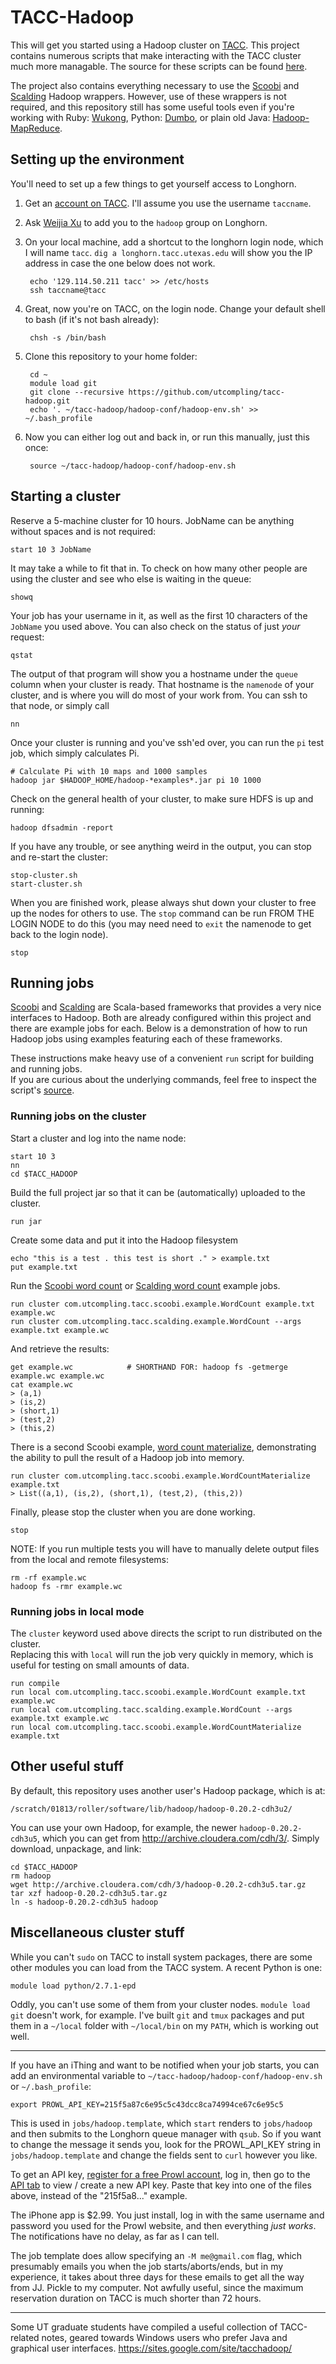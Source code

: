 # TACC-Hadoop

This will get you started using a Hadoop cluster on [TACC](http://www.tacc.utexas.edu/).  This
project contains numerous scripts that make interacting with the TACC cluster much more managable.
The source for these scripts can be found [here](https://github.com/utcompling/tacc-hadoop/tree/master/bin).

The project also contains everything necessary to use the [Scoobi](https://github.com/NICTA/scoobi)
and [Scalding](https://github.com/twitter/scalding) Hadoop wrappers.  However, use of these wrappers 
is not required, and this repository still has some useful tools even if you're working with Ruby: 
[Wukong](https://github.com/infochimps/wukong), Python: [Dumbo](https://github.com/klbostee/dumbo), 
or plain old Java: [Hadoop-MapReduce](https://github.com/apache/hadoop-mapreduce).

## Setting up the environment

You'll need to set up a few things to get yourself access to Longhorn.

1. Get an [account on TACC](https://portal.tacc.utexas.edu/). I'll assume you use the username `taccname`.
2. Ask [Weijia Xu](http://www.tacc.utexas.edu/staff/weijia-xu) to add you to the `hadoop` group on Longhorn.
3. On your local machine, add a shortcut to the longhorn login node, which I will name `tacc`.
    `dig a longhorn.tacc.utexas.edu` will show you the IP address in case the one below does not work.

        echo '129.114.50.211 tacc' >> /etc/hosts
        ssh taccname@tacc

4. Great, now you're on TACC, on the login node. Change your default shell to bash (if it's not bash already):

        chsh -s /bin/bash

5. Clone this repository to your home folder:

        cd ~
        module load git
        git clone --recursive https://github.com/utcompling/tacc-hadoop.git
        echo '. ~/tacc-hadoop/hadoop-conf/hadoop-env.sh' >> ~/.bash_profile

5. Now you can either log out and back in, or run this manually, just this once:

        source ~/tacc-hadoop/hadoop-conf/hadoop-env.sh


## Starting a cluster

Reserve a 5-machine cluster for 10 hours. JobName can be anything without spaces and is not required:

    start 10 3 JobName

It may take a while to fit that in. To check on how many other people are using the cluster and see who else is waiting in the queue:

    showq

Your job has your username in it, as well as the first 10 characters of the `JobName` you used above.
You can also check on the status of just *your* request:

    qstat

The output of that program will show you a hostname under the `queue` column when your cluster is ready. That hostname is the `namenode` of your cluster, and is where you will do most of your work from.
You can ssh to that node, or simply call

    nn

Once your cluster is running and you've ssh'ed over, you can run the `pi` test job, which simply calculates Pi.

    # Calculate Pi with 10 maps and 1000 samples
    hadoop jar $HADOOP_HOME/hadoop-*examples*.jar pi 10 1000

Check on the general health of your cluster, to make sure HDFS is up and running:

    hadoop dfsadmin -report

If you have any trouble, or see anything weird in the output, you can stop and re-start the cluster:

    stop-cluster.sh
    start-cluster.sh

When you are finished work, please always shut down your cluster to free up the nodes for others
to use.  The `stop` command can be run FROM THE LOGIN NODE to do this (you may need need to `exit`
the namenode to get back to the login node).

    stop


## Running jobs

[Scoobi](https://github.com/NICTA/scoobi) and [Scalding](https://github.com/twitter/scalding)
are Scala-based frameworks that provides a very nice interfaces to Hadoop.  Both are already 
configured within this project and there are example jobs for each.  Below is a demonstration 
of how to run Hadoop jobs using examples featuring each of these frameworks.

These instructions make heavy use of a convenient `run` script for building and running jobs.  
If you are curious about the underlying commands, feel free to inspect the script's 
[source](https://github.com/utcompling/tacc-hadoop/blob/master/run).


### Running jobs on the cluster

Start a cluster and log into the name node:

    start 10 3
    nn
    cd $TACC_HADOOP
    
Build the full project jar so that it can be (automatically) uploaded to the cluster.

    run jar
    
Create some data and put it into the Hadoop filesystem

    echo "this is a test . this test is short ." > example.txt
    put example.txt

Run the [Scoobi word count](https://github.com/utcompling/tacc-hadoop/blob/master/src/main/scala/dhg/com/utcompling/tacc/scoobi/example/WordCount.scala) 
or [Scalding word count](https://github.com/utcompling/tacc-hadoop/blob/master/src/main/scala/dhg/com/utcompling/tacc/scalding/example/WordCount.scala) 
example jobs.  

    run cluster com.utcompling.tacc.scoobi.example.WordCount example.txt example.wc
    run cluster com.utcompling.tacc.scalding.example.WordCount --args example.txt example.wc

And retrieve the results:

    get example.wc            # SHORTHAND FOR: hadoop fs -getmerge example.wc example.wc
    cat example.wc
    > (a,1)
    > (is,2)
    > (short,1)
    > (test,2)
    > (this,2)

There is a second Scoobi example, [word count materialize](https://github.com/utcompling/tacc-hadoop/blob/master/src/main/scala/dhg/com/utcompling/tacc/scoobi/example/WordCountMaterialize.scala), 
demonstrating the ability to pull the result of a Hadoop job into memory.

    run cluster com.utcompling.tacc.scoobi.example.WordCountMaterialize example.txt
    > List((a,1), (is,2), (short,1), (test,2), (this,2))

Finally, please stop the cluster when you are done working.

    stop
    
NOTE: If you run multiple tests you will have to manually delete output files from the local
and remote filesystems:

    rm -rf example.wc
    hadoop fs -rmr example.wc


### Running jobs in local mode

The `cluster` keyword used above directs the script to run distributed on the cluster.  
Replacing this with `local` will run the job very quickly in memory, which is useful 
for testing on small amounts of data.

    run compile
    run local com.utcompling.tacc.scoobi.example.WordCount example.txt example.wc
    run local com.utcompling.tacc.scalding.example.WordCount --args example.txt example.wc
    run local com.utcompling.tacc.scoobi.example.WordCountMaterialize example.txt


## Other useful stuff

By default, this repository uses another user's Hadoop package, which is at:

    /scratch/01813/roller/software/lib/hadoop/hadoop-0.20.2-cdh3u2/

You can use your own Hadoop, for example, the newer `hadoop-0.20.2-cdh3u5`, which you can get from http://archive.cloudera.com/cdh/3/. Simply download, unpackage, and link:

    cd $TACC_HADOOP
    rm hadoop
    wget http://archive.cloudera.com/cdh/3/hadoop-0.20.2-cdh3u5.tar.gz
    tar xzf hadoop-0.20.2-cdh3u5.tar.gz
    ln -s hadoop-0.20.2-cdh3u5 hadoop


## Miscellaneous cluster stuff

While you can't `sudo` on TACC to install system packages, there are some other modules you can load from the TACC system. A recent Python is one:

    module load python/2.7.1-epd

Oddly, you can't use some of them from your cluster nodes. `module load git` doesn't work, for example. I've built `git` and `tmux` packages and put them in a `~/local` folder with `~/local/bin` on my `PATH`, which is working out well.

---

If you have an iThing and want to be notified when your job starts, you can add an environmental variable to `~/tacc-hadoop/hadoop-conf/hadoop-env.sh` or `~/.bash_profile`:

    export PROWL_API_KEY=215f5a87c6e95c5c43dcc8ca74994ce67c6e95c5

This is used in `jobs/hadoop.template`, which `start` renders to `jobs/hadoop` and then submits to the Longhorn queue manager with `qsub`. So if you want to change the message it sends you, look for the PROWL_API_KEY string in `jobs/hadoop.template` and change the fields sent to `curl` however you like.

To get an API key, [register for a free Prowl account](http://www.prowlapp.com/), log in, then go to the [API tab](https://www.prowlapp.com/api_settings.php) to view / create a new API key. Paste that key into one of the files above, instead of the "215f5a8..." example.

The iPhone app is $2.99. You just install, log in with the same username and password you used for the Prowl website, and then everything *just works*. The notifications have no delay, as far as I can tell.

The job template does allow specifying an `-M me@gmail.com` flag, which presumably emails you when the job starts/aborts/ends, but in my experience, it takes about three days for these emails to get all the way from JJ. Pickle to my computer. Not awfully useful, since the maximum reservation duration on TACC is much shorter than 72 hours.

---

Some UT graduate students have compiled a useful collection of TACC-related notes, geared towards Windows users who prefer Java and graphical user interfaces. https://sites.google.com/site/tacchadoop/
